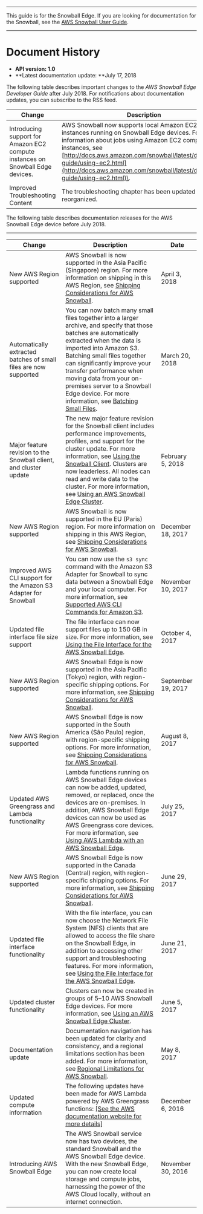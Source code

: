 --------

This guide is for the Snowball Edge\. If you are looking for documentation for the Snowball, see the [AWS Snowball User Guide](http://docs.aws.amazon.com/snowball/latest/ug/whatissnowball.html)\.

--------

# Document History<a name="doc-history"></a>
+ **API version: 1\.0** 
+ **Latest documentation update: **July 17, 2018

The following table describes important changes to the *AWS Snowball Edge Developer Guide* after July 2018\. For notifications about documentation updates, you can subscribe to the RSS feed\.

| Change | Description | Date | 
| --- |--- |--- |
| Introducing support for Amazon EC2 compute instances on Snowball Edge devices\. | AWS Snowball now supports local Amazon EC2 compute instances running on Snowball Edge devices\. For more information about jobs using Amazon EC2 compute instances, see [http://docs.aws.amazon.com/snowball/latest/developer-guide/using-ec2.html](http://docs.aws.amazon.com/snowball/latest/developer-guide/using-ec2.html)\. | July 17, 2018 | 
| Improved Troubleshooting Content | The troubleshooting chapter has been updated and reorganized\. | July 11, 2018 | 

The following table describes documentation releases for the AWS Snowball Edge device before July 2018\.


****  

| Change | Description | Date | 
| --- | --- | --- | 
| New AWS Region supported | AWS Snowball is now supported in the Asia Pacific \(Singapore\) region\. For more information on shipping in this AWS Region, see [Shipping Considerations for AWS Snowball](shipping.md)\. | April 3, 2018 | 
| Automatically extracted batches of small files are now supported | You can now batch many small files together into a larger archive, and specify that those batches are automatically extracted when the data is imported into Amazon S3\. Batching small files together can significantly improve your transfer performance when moving data from your on\-premises server to a Snowball Edge device\. For more information, see [Batching Small Files](batching-small-files.md)\. | March 20, 2018 | 
| Major feature revision to the Snowball client, and cluster update | The new major feature revision for the Snowball client includes performance improvements, profiles, and support for the cluster update\. For more information, see [Using the Snowball Client](using-client.md)\. Clusters are now leaderless\. All nodes can read and write data to the cluster\. For more information, see [Using an AWS Snowball Edge Cluster](UsingCluster.md)\. | February 5, 2018 | 
| New AWS Region supported | AWS Snowball is now supported in the EU \(Paris\) region\. For more information on shipping in this AWS Region, see [Shipping Considerations for AWS Snowball](shipping.md)\. | December 18, 2017 | 
| Improved AWS CLI support for the Amazon S3 Adapter for Snowball | You can now use the `s3 sync` command with the Amazon S3 Adapter for Snowball to sync data between a Snowball Edge and your local computer\. For more information, see [Supported AWS CLI Commands for Amazon S3](using-adapter-cli.md#using-adapter-cli-commands)\. | November 10, 2017 | 
| Updated file interface file size support | The file interface can now support files up to 150 GB in size\. For more information, see [Using the File Interface for the AWS Snowball Edge](using-fileinterface.md)\. | October 4, 2017 | 
| New AWS Region supported | AWS Snowball Edge is now supported in the Asia Pacific \(Tokyo\) region, with region\-specific shipping options\. For more information, see [Shipping Considerations for AWS Snowball](shipping.md)\. | September 19, 2017 | 
| New AWS Region supported | AWS Snowball Edge is now supported in the South America \(São Paulo\) region, with region\-specific shipping options\. For more information, see [Shipping Considerations for AWS Snowball](shipping.md)\. | August 8, 2017 | 
| Updated AWS Greengrass and Lambda functionality | Lambda functions running on AWS Snowball Edge devices can now be added, updated, removed, or replaced, once the devices are on\-premises\. In addition, AWS Snowball Edge devices can now be used as AWS Greengrass core devices\. For more information, see [Using AWS Lambda with an AWS Snowball Edge](using-lambda.md)\. | July 25, 2017 | 
| New AWS Region supported | AWS Snowball Edge is now supported in the Canada \(Central\) region, with region\-specific shipping options\. For more information, see [Shipping Considerations for AWS Snowball](shipping.md)\. | June 29, 2017 | 
| Updated file interface functionality | With the file interface, you can now choose the Network File System \(NFS\) clients that are allowed to access the file share on the Snowball Edge, in addition to accessing other support and troubleshooting features\. For more information, see [Using the File Interface for the AWS Snowball Edge](using-fileinterface.md)\. | June 21, 2017 | 
| Updated cluster functionality | Clusters can now be created in groups of 5–10 AWS Snowball Edge devices\. For more information, see [Using an AWS Snowball Edge Cluster](UsingCluster.md)\. | June 5, 2017 | 
| Documentation update | Documentation navigation has been updated for clarity and consistency, and a regional limitations section has been added\. For more information, see [Regional Limitations for AWS Snowball](limits.md#region-limits)\. | May 8, 2017 | 
| Updated compute information | The following updates have been made for AWS Lambda powered by AWS Greengrass functions: [\[See the AWS documentation website for more details\]](http://docs.aws.amazon.com/snowball/latest/developer-guide/doc-history.html) | December 6, 2016 | 
| Introducing AWS Snowball Edge | The AWS Snowball service now has two devices, the standard Snowball and the AWS Snowball Edge device\. With the new Snowball Edge, you can now create local storage and compute jobs, harnessing the power of the AWS Cloud locally, without an internet connection\. | November 30, 2016 | 